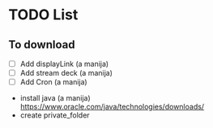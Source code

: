 # TODO List

## To download
- [ ] Add displayLink (a manija)
- [ ] Add stream deck (a manija)
- [ ] Add Cron (a manija)
- install java (a manija) https://www.oracle.com/java/technologies/downloads/
- create private_folder 